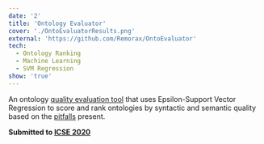 ```yaml
---
date: '2'
title: 'Ontology Evaluator'
cover: './OntoEvaluatorResults.png'
external: 'https://github.com/Remorax/OntoEvaluator'
tech:
  - Ontology Ranking
  - Machine Learning
  - SVM Regression
show: 'true'
---
```


An ontology [quality evaluation tool](http://ontoevaluator.herokuapp.com/) that uses Epsilon-Support Vector Regression to score and rank ontologies by syntactic and semantic quality based on the [pitfalls](http://oops.linkeddata.es/catalogue.jsp) present.

**Submitted to [ICSE 2020](https://conf.researchr.org/home/icse-2020)**
